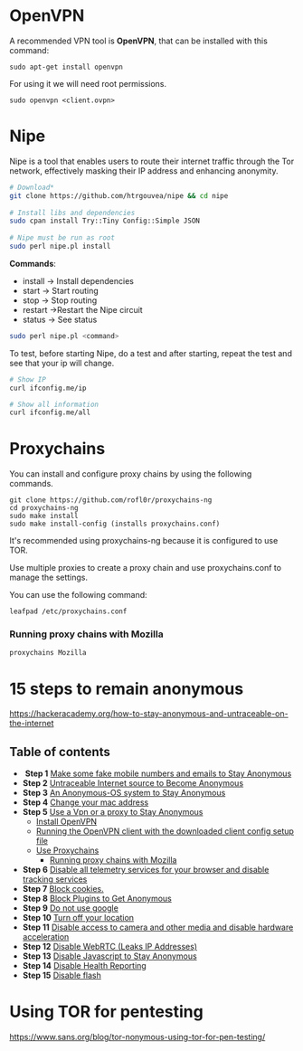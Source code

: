 # OpenVPN

A recommended VPN tool is **OpenVPN**, that can be installed with this command:
```
sudo apt-get install openvpn
```

For using it we will need root permissions.
```
sudo openvpn <client.ovpn>
```

# Nipe 
Nipe is a tool that enables users to route their internet traffic through the Tor network, effectively masking their IP address and enhancing anonymity.

```bash
# Download* 
git clone https://github.com/htrgouvea/nipe && cd nipe  
      
# Install libs and dependencies
sudo cpan install Try::Tiny Config::Simple JSON  
  
# Nipe must be run as root
sudo perl nipe.pl install
```
**Commands**:

- install -> Install dependencies  
- start -> Start routing  
- stop -> Stop routing  
- restart ->Restart the Nipe circuit  
- status -> See status  
```bash
sudo perl nipe.pl <command>  
```

To test, before starting Nipe, do a test and after starting, repeat the test and see that your ip will change.

```bash
# Show IP
curl ifconfig.me/ip 

# Show all information  
curl ifconfig.me/all
```

#  Proxychains

You can install and configure proxy chains by using the following commands.
```
git clone https://github.com/rofl0r/proxychains-ng
cd proxychains-ng
sudo make install
sudo make install-config (installs proxychains.conf)
```

It's recommended using proxychains-ng because it is configured to use TOR.

Use multiple proxies to create a proxy chain and use proxychains.conf to manage the settings.

You can use the following command:

```
leafpad /etc/proxychains.conf
```


### Running proxy chains with Mozilla

```
proxychains Mozilla
``` 


# 15 steps to remain anonymous
https://hackeracademy.org/how-to-stay-anonymous-and-untraceable-on-the-internet
## Table of contents

-  **Step 1**  [Make some fake mobile numbers and emails to Stay Anonymous](https://hackeracademy.org/how-to-stay-anonymous-and-untraceable-on-the-internet/#h-nbsp-step-1-make-some-fake-mobile-numbers-and-emails-to-stay-anonymous)
- **Step 2**  [Untraceable Internet source to Become Anonymous](https://hackeracademy.org/how-to-stay-anonymous-and-untraceable-on-the-internet/#h-step-2-untraceable-internet-source-to-become-anonymous)
- **Step 3**  [An Anonymous-OS system to Stay Anonymous](https://hackeracademy.org/how-to-stay-anonymous-and-untraceable-on-the-internet/#h-step-3-an-anonymous-os-system-to-stay-anonymous)
- **Step 4**  [Change your mac address](https://hackeracademy.org/how-to-stay-anonymous-and-untraceable-on-the-internet/#h-step-4-nbsp-change-your-mac-address)
- **Step 5**  [Use a Vpn or a proxy to Stay Anonymous](https://hackeracademy.org/how-to-stay-anonymous-and-untraceable-on-the-internet/#h-step-5-use-a-vpn-or-a-proxy-to-stay-anonymous)
    - [Install OpenVPN](https://hackeracademy.org/how-to-stay-anonymous-and-untraceable-on-the-internet/#h-install-openvpn)
    - [Running the OpenVPN client with the downloaded client config setup file](https://hackeracademy.org/how-to-stay-anonymous-and-untraceable-on-the-internet/#h-running-the-openvpn-client-with-the-downloaded-client-config-setup-file)
    - [Use Proxychains](https://hackeracademy.org/how-to-stay-anonymous-and-untraceable-on-the-internet/#h-use-proxychains)
        - [Running proxy chains with Mozilla](https://hackeracademy.org/how-to-stay-anonymous-and-untraceable-on-the-internet/#h-running-proxy-chains-with-mozilla)
- **Step 6**  [Disable all telemetry services for your browser and disable tracking services](https://hackeracademy.org/how-to-stay-anonymous-and-untraceable-on-the-internet/#h-step-6-disable-all-telemetry-services-for-your-browser-and-disable-tracking-services)
- **Step 7**  [Block cookies.](https://hackeracademy.org/how-to-stay-anonymous-and-untraceable-on-the-internet/#h-step-7-block-cookies)
- **Step 8**  [Block Plugins to Get Anonymous](https://hackeracademy.org/how-to-stay-anonymous-and-untraceable-on-the-internet/#h-step-8-block-plugins-to-get-anonymous)
- **Step 9**  [Do not use google](https://hackeracademy.org/how-to-stay-anonymous-and-untraceable-on-the-internet/#h-step-9-do-not-use-google)
- **Step 10**  [Turn off your location](https://hackeracademy.org/how-to-stay-anonymous-and-untraceable-on-the-internet/#h-step-10-turn-off-your-location)
- **Step 11**  [Disable access to camera and other media and disable hardware acceleration](https://hackeracademy.org/how-to-stay-anonymous-and-untraceable-on-the-internet/#h-step-11-disable-access-to-camera-and-other-media-and-disable-hardware-acceleration)
- **Step 12**  [Disable WebRTC (Leaks IP Addresses)](https://hackeracademy.org/how-to-stay-anonymous-and-untraceable-on-the-internet/#h-step-12-disable-webrtc-leaks-ip-addresses)
- **Step 13**  [Disable Javascript to Stay Anonymous](https://hackeracademy.org/how-to-stay-anonymous-and-untraceable-on-the-internet/#h-step-13-disable-javascript-to-stay-anonymous)
- **Step 14**  [Disable Health Reporting](https://hackeracademy.org/how-to-stay-anonymous-and-untraceable-on-the-internet/#h-step-14-disable-health-reporting)
- **Step 15**  [Disable flash](https://hackeracademy.org/how-to-stay-anonymous-and-untraceable-on-the-internet/#h-step-15-disable-flash)


# Using TOR for pentesting
https://www.sans.org/blog/tor-nonymous-using-tor-for-pen-testing/